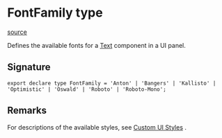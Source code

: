 # FontFamily type

[source](https://developers.meta.com/horizon-worlds/reference/2.0.0/ui_fontfamily)

Defines the available fonts for a [Text](/horizon-worlds/reference/2.0.0/ui_text_2) component in a UI panel.

## Signature

```
export declare type FontFamily = 'Anton' | 'Bangers' | 'Kallisto' | 'Optimistic' | 'Oswald' | 'Roboto' | 'Roboto-Mono';
```

## Remarks

For descriptions of the available styles, see [Custom UI Styles](https://developers.meta.com/horizon-worlds/learn/documentation/desktop-editor/custom-ui/api-reference-for-custom-ui#textstyle) .